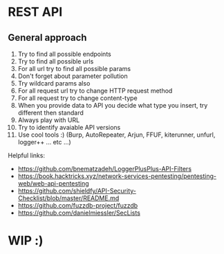 
# REST API

## General approach

1. Try to find all possible endpoints
2. Try to find all possible urls
3. For all url try to find all possible params
4. Don't forget about parameter pollution
5. Try wildcard params also
6. For all request url try to change HTTP request method
7. For all request try to change content-type
8. When you provide data to API you decide what type you insert, try different then standard
9. Always play with URL
10. Try to identify avaiable API versions
11. Use cool tools :) (Burp, AutoRepeater, Arjun, FFUF, kiterunner, unfurl, logger++ ... etc ...)


Helpful links:
- https://github.com/bnematzadeh/LoggerPlusPlus-API-Filters
- https://book.hacktricks.xyz/network-services-pentesting/pentesting-web/web-api-pentesting
- https://github.com/shieldfy/API-Security-Checklist/blob/master/README.md
- https://github.com/fuzzdb-project/fuzzdb
- https://github.com/danielmiessler/SecLists

# WIP :)

